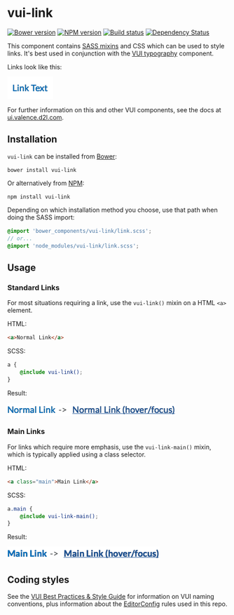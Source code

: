 # vui-link
[![Bower version][bower-image]][bower-url]
[![NPM version][npm-image]][npm-url]
[![Build status][ci-image]][ci-url]
[![Dependency Status][dependencies-image]][dependencies-url]

This component contains [SASS mixins](http://sass-lang.com/) and CSS which can be used to style links. It's best used in conjunction with the [VUI typography](https://github.com/Brightspace/valence-ui-typography) component.

Links look like this:

![screenshot of fields](/screenshots/overview.png?raw=true)

For further information on this and other VUI components, see the docs at [ui.valence.d2l.com](http://ui.valence.d2l.com/).

## Installation

`vui-link` can be installed from [Bower][bower-url]:
```shell
bower install vui-link
```

Or alternatively from [NPM][npm-url]:
```shell
npm install vui-link
```

Depending on which installation method you choose, use that path when doing the SASS import:

```scss
@import 'bower_components/vui-link/link.scss';
// or...
@import 'node_modules/vui-link/link.scss';
```

## Usage

### Standard Links

For most situations requiring a link, use the `vui-link()` mixin on a HTML `<a>` element.

HTML:
```html
<a>Normal Link</a>
```

SCSS:
```scss
a {
	@include vui-link();
}
```

Result:

![screenshot of fields](/screenshots/normal.png?raw=true)

### Main Links

For links which require more emphasis, use the `vui-link-main()` mixin, which is typically applied using a class selector.

HTML:
```html
<a class="main">Main Link</a>
```

SCSS:
```scss
a.main {
	@include vui-link-main();
}
```

Result:

![screenshot of fields](/screenshots/main.png?raw=true)

## Coding styles

See the [VUI Best Practices & Style Guide](https://github.com/Brightspace/valence-ui-docs/wiki/Best-Practices-&-Style-Guide) for information on VUI naming conventions, plus information about the [EditorConfig](http://editorconfig.org) rules used in this repo.

[bower-url]: http://bower.io/search/?q=vui-link
[bower-image]: https://img.shields.io/bower/v/vui-link.svg
[npm-url]: https://npmjs.org/package/vui-link
[npm-image]: https://img.shields.io/npm/v/vui-link.svg
[ci-image]: https://travis-ci.org/Brightspace/valence-ui-link.svg?branch=master
[ci-url]: https://travis-ci.org/Brightspace/valence-ui-link
[dependencies-url]: https://david-dm.org/brightspace/valence-ui-link
[dependencies-image]: https://img.shields.io/david/Brightspace/valence-ui-link.svg
